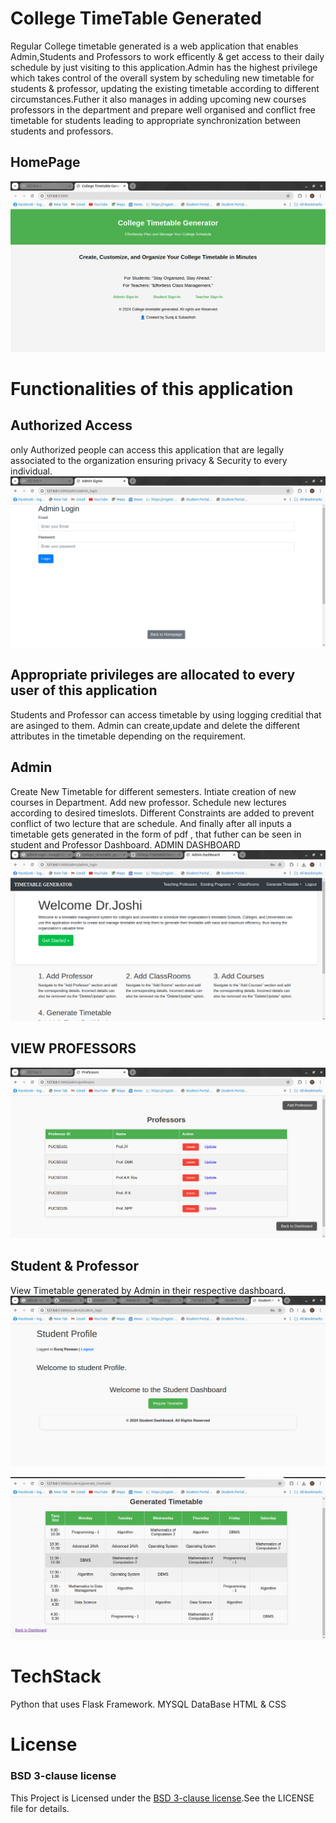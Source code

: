 # College TimeTable Generated
Regular College timetable generated is a web application that enables Admin,Students and Professors to work efficently & get access to their daily schedule by
just visiting to this application.Admin has the highest privilege which takes control of the overall system by scheduling new timetable for students & professor, updating the 
existing timetable according to different circumstances.Futher it also manages in adding upcoming new courses professors in the department and prepare well organised 
and conflict free timetable for students leading to appropriate synchronization between students and professors.

## HomePage
![Home](assets/Home.png)


# Functionalities of this application
## Authorized Access
only Authorized people can access this application that are legally associated to the organization ensuring privacy & Security to every individual.
![Admin_login](assets/Admin_login.png)

## Appropriate privileges are allocated to every user of this application
Students and Professor can access timetable by using logging creditial that are asinged to them.
Admin can create,update and delete the different attributes in the timetable depending on the requirement.

## Admin
Create New Timetable for different semesters.
Intiate creation of new courses in Department.
Add new professor.
Schedule new lectures according to desired timeslots.
Different Constraints are added to prevent conflict of two lecture that are schedule.
And finally after all inputs a timetable gets generated in the form of pdf , that futher can be seen in student and Professor Dashboard.
ADMIN DASHBOARD
![Admin Dashboard](assets/Admin_dashboard.png)

## VIEW PROFESSORS
![Professors](assets/Professors.png)


## Student & Professor
View Timetable generated by Admin in their respective dashboard.
![Student Dashboard](assets/Student%20Dashboard.png)

![TimeTable](assets/TimeTable_112909~2.png)


# TechStack
 Python that uses Flask Framework.
 MYSQL DataBase
 HTML & CSS


# License
### BSD 3-clause license
This Project is Licensed under the [BSD 3-clause license](LICENSE).See the LICENSE file for details.
